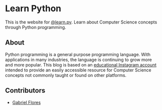 # Learn Python

This is the website for [@learn.py](https://instagram.com/learn.py). Learn about Computer Science concepts through Python programming.


## About

Python programming is a general purpose programming language. With applications in many industries, the language is continuing to grow more and more popular. This blog is based on an [educational Instagram account](https://instagram.com/learn.py) intended to provide an easily accessible resource for Computer Science concepts not commonly taught or found on other platforms.

## Contributors

* [Gabriel Flores](https://github.com/rgabeflores)
